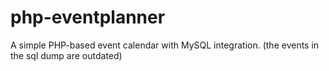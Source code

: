 # php-eventplanner
A simple PHP-based event calendar with MySQL integration.
(the events in the sql dump are outdated)
